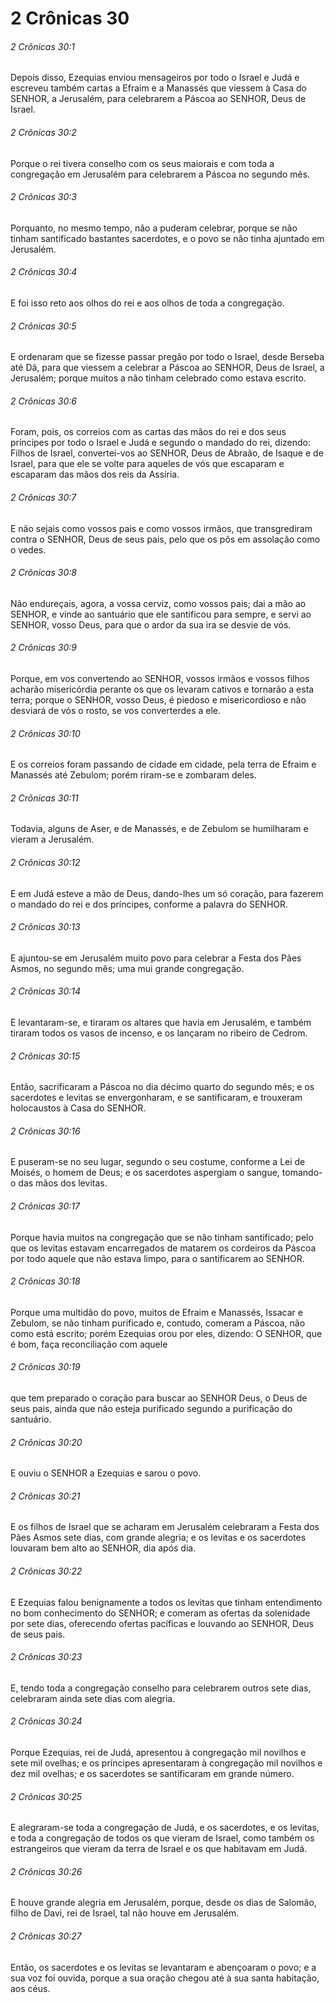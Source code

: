 # 2 Crônicas 30

###### 2 Crônicas 30:1

Depois disso, Ezequias enviou mensageiros por todo o Israel e Judá e escreveu também cartas a Efraim e a Manassés que viessem à Casa do SENHOR, a Jerusalém, para celebrarem a Páscoa ao SENHOR, Deus de Israel.

###### 2 Crônicas 30:2

Porque o rei tivera conselho com os seus maiorais e com toda a congregação em Jerusalém para celebrarem a Páscoa no segundo mês.

###### 2 Crônicas 30:3

Porquanto, no mesmo tempo, não a puderam celebrar, porque se não tinham santificado bastantes sacerdotes, e o povo se não tinha ajuntado em Jerusalém.

###### 2 Crônicas 30:4

E foi isso reto aos olhos do rei e aos olhos de toda a congregação.

###### 2 Crônicas 30:5

E ordenaram que se fizesse passar pregão por todo o Israel, desde Berseba até Dã, para que viessem a celebrar a Páscoa ao SENHOR, Deus de Israel, a Jerusalém; porque muitos a não tinham celebrado como estava escrito.

###### 2 Crônicas 30:6

Foram, pois, os correios com as cartas das mãos do rei e dos seus príncipes por todo o Israel e Judá e segundo o mandado do rei, dizendo: Filhos de Israel, convertei-vos ao SENHOR, Deus de Abraão, de Isaque e de Israel, para que ele se volte para aqueles de vós que escaparam e escaparam das mãos dos reis da Assíria.

###### 2 Crônicas 30:7

E não sejais como vossos pais e como vossos irmãos, que transgrediram contra o SENHOR, Deus de seus pais, pelo que os pôs em assolação como o vedes.

###### 2 Crônicas 30:8

Não endureçais, agora, a vossa cerviz, como vossos pais; dai a mão ao SENHOR, e vinde ao santuário que ele santificou para sempre, e servi ao SENHOR, vosso Deus, para que o ardor da sua ira se desvie de vós.

###### 2 Crônicas 30:9

Porque, em vos convertendo ao SENHOR, vossos irmãos e vossos filhos acharão misericórdia perante os que os levaram cativos e tornarão a esta terra; porque o SENHOR, vosso Deus, é piedoso e misericordioso e não desviará de vós o rosto, se vos converterdes a ele.

###### 2 Crônicas 30:10

E os correios foram passando de cidade em cidade, pela terra de Efraim e Manassés até Zebulom; porém riram-se e zombaram deles.

###### 2 Crônicas 30:11

Todavia, alguns de Aser, e de Manassés, e de Zebulom se humilharam e vieram a Jerusalém.

###### 2 Crônicas 30:12

E em Judá esteve a mão de Deus, dando-lhes um só coração, para fazerem o mandado do rei e dos príncipes, conforme a palavra do SENHOR.

###### 2 Crônicas 30:13

E ajuntou-se em Jerusalém muito povo para celebrar a Festa dos Pães Asmos, no segundo mês; uma mui grande congregação.

###### 2 Crônicas 30:14

E levantaram-se, e tiraram os altares que havia em Jerusalém, e também tiraram todos os vasos de incenso, e os lançaram no ribeiro de Cedrom.

###### 2 Crônicas 30:15

Então, sacrificaram a Páscoa no dia décimo quarto do segundo mês; e os sacerdotes e levitas se envergonharam, e se santificaram, e trouxeram holocaustos à Casa do SENHOR.

###### 2 Crônicas 30:16

E puseram-se no seu lugar, segundo o seu costume, conforme a Lei de Moisés, o homem de Deus; e os sacerdotes aspergiam o sangue, tomando-o das mãos dos levitas.

###### 2 Crônicas 30:17

Porque havia muitos na congregação que se não tinham santificado; pelo que os levitas estavam encarregados de matarem os cordeiros da Páscoa por todo aquele que não estava limpo, para o santificarem ao SENHOR.

###### 2 Crônicas 30:18

Porque uma multidão do povo, muitos de Efraim e Manassés, Issacar e Zebulom, se não tinham purificado e, contudo, comeram a Páscoa, não como está escrito; porém Ezequias orou por eles, dizendo: O SENHOR, que é bom, faça reconciliação com aquele

###### 2 Crônicas 30:19

que tem preparado o coração para buscar ao SENHOR Deus, o Deus de seus pais, ainda que não esteja purificado segundo a purificação do santuário.

###### 2 Crônicas 30:20

E ouviu o SENHOR a Ezequias e sarou o povo.

###### 2 Crônicas 30:21

E os filhos de Israel que se acharam em Jerusalém celebraram a Festa dos Pães Asmos sete dias, com grande alegria; e os levitas e os sacerdotes louvaram bem alto ao SENHOR, dia após dia.

###### 2 Crônicas 30:22

E Ezequias falou benignamente a todos os levitas que tinham entendimento no bom conhecimento do SENHOR; e comeram as ofertas da solenidade por sete dias, oferecendo ofertas pacíficas e louvando ao SENHOR, Deus de seus pais.

###### 2 Crônicas 30:23

E, tendo toda a congregação conselho para celebrarem outros sete dias, celebraram ainda sete dias com alegria.

###### 2 Crônicas 30:24

Porque Ezequias, rei de Judá, apresentou à congregação mil novilhos e sete mil ovelhas; e os príncipes apresentaram à congregação mil novilhos e dez mil ovelhas; e os sacerdotes se santificaram em grande número.

###### 2 Crônicas 30:25

E alegraram-se toda a congregação de Judá, e os sacerdotes, e os levitas, e toda a congregação de todos os que vieram de Israel, como também os estrangeiros que vieram da terra de Israel e os que habitavam em Judá.

###### 2 Crônicas 30:26

E houve grande alegria em Jerusalém, porque, desde os dias de Salomão, filho de Davi, rei de Israel, tal não houve em Jerusalém.

###### 2 Crônicas 30:27

Então, os sacerdotes e os levitas se levantaram e abençoaram o povo; e a sua voz foi ouvida, porque a sua oração chegou até à sua santa habitação, aos céus.


